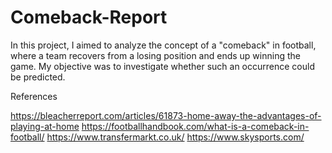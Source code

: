 # Comeback-Report
In this project, I aimed to analyze the concept of a "comeback" in football, where a team recovers from a losing position and ends up winning the game. My objective was to investigate whether such an occurrence could be predicted.


References

https://bleacherreport.com/articles/61873-home-away-the-advantages-of-playing-at-home
https://footballhandbook.com/what-is-a-comeback-in-football/
https://www.transfermarkt.co.uk/
https://www.skysports.com/
